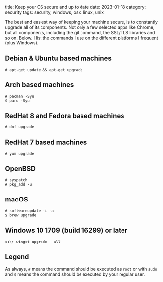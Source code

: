 title: Keep your OS secure and up to date
date: 2023-01-18
category: security
tags: security, windows, osx, linux, unix

The best and easiest way of keeping your machine secure, is to
constantly upgrade all of its components. Not only a few selected
apps like Chrome, but all components, including the git command, the
SSL/TLS libraries and so on. Below, I list the commands I use on the
different platforms I frequent (plus Windows).

## Debian & Ubuntu based machines

```text
# apt-get update && apt-get upgrade
```

## Arch based machines
```text
# pacman -Syu
$ paru -Syu
```

## RedHat 8 and Fedora based machines
```text
# dnf upgrade
```

## RedHat 7 based machines

```text
# yum upgrade
```

## OpenBSD 
```text
# syspatch
# pkg_add -u
```

## macOS 
```text
# softwareupdate -i -a
$ brew upgrade
```

## Windows 10 1709 (build 16299) or later 

```text
c:\> winget upgrade --all
```

## Legend

As always, `#` means the command should be executed as `root` or with
`sudo` and `$` means the command should be executed by your regular
user.
